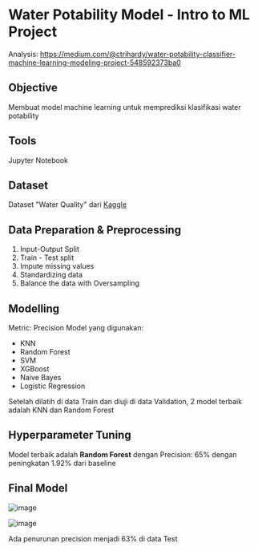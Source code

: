 # Water Potability Model - Intro to ML Project

Analysis: https://medium.com/@ctrihardy/water-potability-classifier-machine-learning-modeling-project-548592373ba0
## Objective
Membuat model machine learning untuk memprediksi klasifikasi water potability

## Tools
Jupyter Notebook

## Dataset
Dataset "Water Quality" dari [Kaggle](https://www.kaggle.com/datasets/adityakadiwal/water-potability?datasetId=1292407&sortBy=voteCount)

## Data Preparation & Preprocessing
1. Input-Output Split
2. Train - Test split
3. Impute missing values
4. Standardizing data
5. Balance the data with Oversampling

## Modelling 
Metric: Precision
Model yang digunakan:
- KNN
- Random Forest
- SVM
- XGBoost
- Naive Bayes
- Logistic Regression

Setelah dilatih di data Train dan diuji di data Validation, 2 model terbaik adalah KNN dan Random Forest

## Hyperparameter Tuning
Model terbaik adalah **Random Forest** dengan Precision: 65% dengan peningkatan 1.92% dari baseline

## Final Model
![image](https://github.com/christrihardy/Water-Potability---Intro-ML-/assets/122888994/7358a964-9794-4342-9e3d-7960ff3ed005)

![image](https://github.com/christrihardy/Water-Potability---Intro-ML-/assets/122888994/4ee0f8dc-8c4a-46af-9074-b3ec2fc7baf8)

Ada penurunan precision menjadi 63% di data Test

